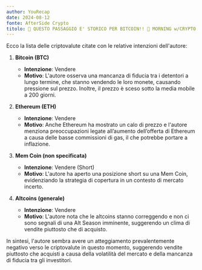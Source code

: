 ```yaml
---
author: YouRecap
date: 2024-08-12
fonte: AfterSide Crypto
titolo: 🚨 QUESTO PASSAGGIO E' STORICO PER BITCOIN!! 🚨 MORNING w/CRYPTO: BITCOIN / ALTCOINS [time sensitive]
---
```


Ecco la lista delle criptovalute citate con le relative intenzioni dell'autore:

1. **Bitcoin (BTC)** 
   - **Intenzione**: Vendere
   - **Motivo**: L'autore osserva una mancanza di fiducia tra i detentori a lungo termine, che stanno vendendo le loro monete, causando pressione sul prezzo. Inoltre, il prezzo è sceso sotto la media mobile a 200 giorni.

2. **Ethereum (ETH)**
   - **Intenzione**: Vendere
   - **Motivo**: Anche Ethereum ha mostrato un calo di prezzo e l'autore menziona preoccupazioni legate all’aumento dell’offerta di Ethereum a causa delle basse commissioni di gas, il che potrebbe portare a inflazione.

3. **Mem Coin (non specificata)**
   - **Intenzione**: Vendere (Short)
   - **Motivo**: L'autore ha aperto una posizione short su una Mem Coin, evidenziando la strategia di copertura in un contesto di mercato incerto.

4. **Altcoins (generale)**
   - **Intenzione**: Vendere
   - **Motivo**: L'autore nota che le altcoins stanno correggendo e non ci sono segnali di una Alt Season imminente, suggerendo un clima di vendite piuttosto che di acquisto.

In sintesi, l'autore sembra avere un atteggiamento prevalentemente negativo verso le criptovalute in questo momento, suggerendo vendite piuttosto che acquisti a causa della volatilità del mercato e della mancanza di fiducia tra gli investitori.
